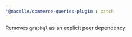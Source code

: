 ```yaml
---
'@nacelle/commerce-queries-plugin': patch
---
```


Removes `graphql` as an explicit peer dependency.
